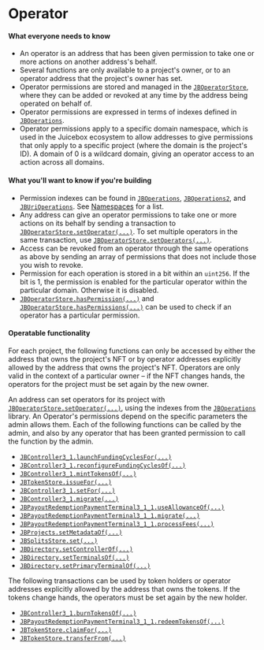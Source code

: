 # Operator

#### What everyone needs to know

* An operator is an address that has been given permission to take one or more actions on another address's behalf.
* Several functions are only available to a project's owner, or to an operator address that the project's owner has set.
* Operator permissions are stored and managed in the [`JBOperatorStore`](/v4/deprecated/v3/api/contracts/jboperatorstore/README.md), where they can be added or revoked at any time by the address being operated on behalf of.
* Operator permissions are expressed in terms of indexes defined in [`JBOperations`](/v4/deprecated/v3/api/libraries/jboperations.md).
* Operator permissions apply to a specific domain namespace, which is used in the Juicebox ecosystem to allow addresses to give permissions that only apply to a specific project (where the domain is the project's ID). A domain of 0 is a wildcard domain, giving an operator access to an action across all domains.

#### What you'll want to know if you're building

* Permission indexes can be found in [`JBOperations`](/v4/deprecated/v3/api/libraries/jboperations.md), [`JBOperations2`](/v4/deprecated/v3/api/libraries/jboperations2/), and [`JBUriOperations`](/v4/deprecated/v3/extensions/juice-token-resolver/libraries/jburioperations/). See [Namespaces](/v4/deprecated/v3/build/namespace/#operator-indices) for a list.
* Any address can give an operator permissions to take one or more actions on its behalf by sending a transaction to [`JBOperatorStore.setOperator(...)`](/v4/deprecated/v3/api/contracts/jboperatorstore/write/setoperator.md). To set multiple operators in the same transaction, use [`JBOperatorStore.setOperators(...)`](/v4/deprecated/v3/api/contracts/jboperatorstore/write/setoperators.md).
* Access can be revoked from an operator through the same operations as above by sending  an array of permissions that does not include those you wish to revoke.
* Permission for each operation is stored in a bit within an `uint256`. If the bit is 1, the permission is enabled for the particular operator within the particular domain. Otherwise it is disabled.
* [`JBOperatorStore.hasPermission(...)`](/v4/deprecated/v3/api/contracts/jboperatorstore/read/haspermission.md) and [`JBOperatorStore.hasPermissions(...)`](/v4/deprecated/v3/api/contracts/jboperatorstore/read/haspermissions.md) can be used to check if an operator has a particular permission.

#### Operatable functionality

For each project, the following functions can only be accessed by either the address that owns the project's NFT or by operator addresses explicitly allowed by the address that owns the project's NFT. Operators are only valid in the context of a particular owner – if the NFT changes hands, the operators for the project must be set again by the new owner.

An address can set operators for its project with [`JBOperatorStore.setOperator(...)`](/v4/deprecated/v3/api/contracts/jboperatorstore/write/setoperator.md), using the indexes from the [`JBOperations`](/v4/deprecated/v3/api/libraries/jboperations.md) library. An Operator's permissions depend on the specific parameters the admin allows them. Each of the following functions can be called by the admin, and also by any operator that has been granted permission to call the function by the admin.

* [`JBController3_1.launchFundingCyclesFor(...)`](/v4/deprecated/v3/api/contracts/or-controllers/jbcontroller3_1/#launchfundingcyclesfor)
* [`JBController3_1.reconfigureFundingCyclesOf(...)`](/v4/deprecated/v3/api/contracts/or-controllers/jbcontroller3_1/#reconfigurefundingcyclesof)
* [`JBController3_1.mintTokensOf(...)`](/v4/deprecated/v3/api/contracts/or-controllers/jbcontroller3_1/#minttokensof)
* [`JBTokenStore.issueFor(...)`](/v4/deprecated/v3/api/contracts/jbtokenstore/write/issuefor.md)
* [`JBController3_1.setFor(...)`](/v4/deprecated/v3/api/contracts/jbtokenstore/write/setfor.md)
* [`JBController3_1.migrate(...)`](/v4/deprecated/v3/api/contracts/or-controllers/jbcontroller3_1/#migrate)
* [`JBPayoutRedemptionPaymentTerminal3_1_1.useAllowanceOf(...)`](/v4/deprecated/v3/api/contracts/or-payment-terminals/or-abstract/jbpayoutredemptionpaymentterminal3_1_1/#useallowanceof)
* [`JBPayoutRedemptionPaymentTerminal3_1_1.migrate(...)`](/v4/deprecated/v3/api/contracts/or-payment-terminals/or-abstract/jbpayoutredemptionpaymentterminal3_1_1/#migrate)
* [`JBPayoutRedemptionPaymentTerminal3_1_1.processFees(...)`](/v4/deprecated/v3/api/contracts/or-payment-terminals/or-abstract/jbpayoutredemptionpaymentterminal3_1_1/#processfees)
* [`JBProjects.setMetadataOf(...)`](/v4/deprecated/v3/api/contracts/jbprojects/write/setmetadataof.md)
* [`JBSplitsStore.set(...)`](/v4/deprecated/v3/api/contracts/jbsplitsstore/write/set.md)
* [`JBDirectory.setControllerOf(...)`](/v4/deprecated/v3/api/contracts/jbdirectory/write/setcontrollerof.md)
* [`JBDirectory.setTerminalsOf(...)`](/v4/deprecated/v3/api/contracts/jbdirectory/write/setterminalsof.md)
* [`JBDirectory.setPrimaryTerminalOf(...)`](/v4/deprecated/v3/api/contracts/jbdirectory/write/setprimaryterminalof.md)

The following transactions can be used by token holders or operator addresses explicitly allowed by the address that owns the tokens. If the tokens change hands, the operators must be set again by the new holder.

* [`JBController3_1.burnTokensOf(...)`](/v4/deprecated/v3/api/contracts/or-controllers/jbcontroller3_1/#burntokensof)
* [`JBPayoutRedemptionPaymentTerminal3_1_1.redeemTokensOf(...)`](/v4/deprecated/v3/api/contracts/or-payment-terminals/or-abstract/jbpayoutredemptionpaymentterminal3_1_1/#redeemtokensof)
* [`JBTokenStore.claimFor(...)`](/v4/deprecated/v3/api/contracts/jbtokenstore/write/claimfor.md)
* [`JBTokenStore.transferFrom(...)`](/v4/deprecated/v3/api/contracts/jbtokenstore/write/transferfrom.md)
